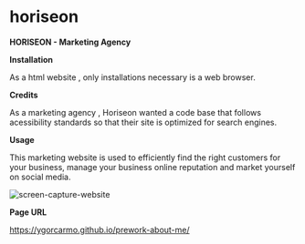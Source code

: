 # horiseon

**HORISEON - Marketing Agency**

**Installation**

As a html website , only installations necessary is a web browser.

**Credits**

As a marketing agency , Horiseon wanted a code base that follows acessibility standards so that their site is optimized for search engines. 

**Usage**

This marketing website is used to efficiently find the right customers for your business, manage your business online reputation and market yourself on social media. 

![screen-capture-website](https://user-images.githubusercontent.com/85853539/130415054-038c353f-0b9e-4d1d-818e-44c8d6de03d1.png)

**Page URL**

https://ygorcarmo.github.io/prework-about-me/
